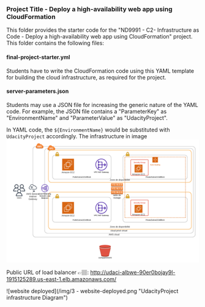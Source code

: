 ### Project Title - Deploy a high-availability web app using CloudFormation
This folder provides the starter code for the "ND9991 - C2- Infrastructure as Code - Deploy a high-availability web app using CloudFormation" project. This folder contains the following files:


#### final-project-starter.yml
Students have to write the CloudFormation code using this YAML template for building the cloud infrastructure, as required for the project. 

#### server-parameters.json
Students may use a JSON file for increasing the generic nature of the YAML code. For example, the JSON file contains a "ParameterKey" as "EnvironmentName" and "ParameterValue" as "UdacityProject". 

In YAML code, the `${EnvironmentName}` would be substituted with `UdacityProject` accordingly.
The infrastructure in image
![infrastructure Diagram](/img/UdacityProjectVPC.png "UdacityProject infrastructure Diagram")

Public URL of load balancer 👉🏽: http://udaci-albwe-90er0bojay9l-1915125289.us-east-1.elb.amazonaws.com/

![website deployed](/img/3 - website-deployed.png "UdacityProject infrastructure Diagram")
